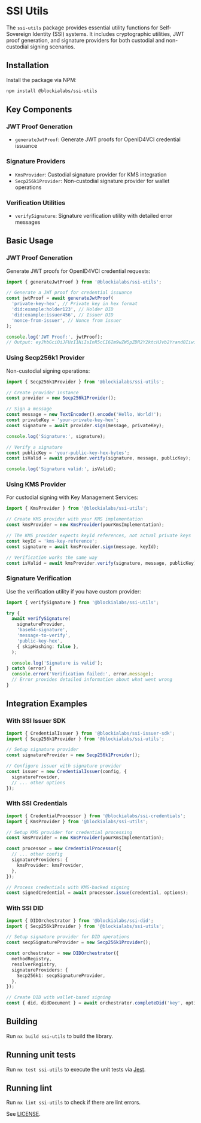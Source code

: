 # SSI Utils

The `ssi-utils` package provides essential utility functions for Self-Sovereign Identity (SSI) systems. It includes cryptographic utilities, JWT proof generation, and signature providers for both custodial and non-custodial signing scenarios.

## Installation

Install the package via NPM:

```bash
npm install @blockialabs/ssi-utils
```

## Key Components

### JWT Proof Generation

- `generateJwtProof`: Generate JWT proofs for OpenID4VCI credential issuance

### Signature Providers

- `KmsProvider`: Custodial signature provider for KMS integration
- `Secp256k1Provider`: Non-custodial signature provider for wallet operations

### Verification Utilities

- `verifySignature`: Signature verification utility with detailed error messages

## Basic Usage

### JWT Proof Generation

Generate JWT proofs for OpenID4VCI credential requests:

```typescript
import { generateJwtProof } from '@blockialabs/ssi-utils';

// Generate a JWT proof for credential issuance
const jwtProof = await generateJwtProof(
  'private-key-hex', // Private key in hex format
  'did:example:holder123', // Holder DID
  'did:example:issuer456', // Issuer DID
  'nonce-from-issuer', // Nonce from issuer
);

console.log('JWT Proof:', jwtProof);
// Output: eyJhbGciOiJFUzI1NiIsInR5cCI6Im9wZW5pZDR2Y2ktcHJvb2Yrand0Iiwia2lkIjoiZGlkOmV4YW1wbGU6aG9sZGVyMTIzI2NvbnRyb2xsZXJLZXkifQ.eyJpc3MiOiJkaWQ6ZXhhbXBsZTpob2xkZXIxMjMiLCJhdWQiOiJkaWQ6ZXhhbXBsZTppc3N1ZXI0NTYiLCJpYXQiOjE2MzgzNjgwMDAsIm5vbmNlIjoibm9uY2UtZnJvbS1pc3N1ZXIifQ
```

### Using Secp256k1 Provider

Non-custodial signing operations:

```typescript
import { Secp256k1Provider } from '@blockialabs/ssi-utils';

// Create provider instance
const provider = new Secp256k1Provider();

// Sign a message
const message = new TextEncoder().encode('Hello, World!');
const privateKey = 'your-private-key-hex';
const signature = await provider.sign(message, privateKey);

console.log('Signature:', signature);

// Verify a signature
const publicKey = 'your-public-key-hex-bytes';
const isValid = await provider.verify(signature, message, publicKey);

console.log('Signature valid:', isValid);
```

### Using KMS Provider

For custodial signing with Key Management Services:

```typescript
import { KmsProvider } from '@blockialabs/ssi-utils';

// Create KMS provider with your KMS implementation
const kmsProvider = new KmsProvider(yourKmsImplementation);

// The KMS provider expects keyId references, not actual private keys
const keyId = 'kms-key-reference';
const signature = await kmsProvider.sign(message, keyId);

// Verification works the same way
const isValid = await kmsProvider.verify(signature, message, publicKey);
```

### Signature Verification

Use the verification utility if you have custom provider:

```typescript
import { verifySignature } from '@blockialabs/ssi-utils';

try {
  await verifySignature(
    signatureProvider,
    'base64-signature',
    'message-to-verify',
    'public-key-hex',
    { skipHashing: false },
  );

  console.log('Signature is valid');
} catch (error) {
  console.error('Verification failed:', error.message);
  // Error provides detailed information about what went wrong
}
```

## Integration Examples

### With SSI Issuer SDK

```typescript
import { CredentialIssuer } from '@blockialabs/ssi-issuer-sdk';
import { Secp256k1Provider } from '@blockialabs/ssi-utils';

// Setup signature provider
const signatureProvider = new Secp256k1Provider();

// Configure issuer with signature provider
const issuer = new CredentialIssuer(config, {
  signatureProvider,
  // ... other options
});
```

### With SSI Credentials

```typescript
import { CredentialProcessor } from '@blockialabs/ssi-credentials';
import { KmsProvider } from '@blockialabs/ssi-utils';

// Setup KMS provider for credential processing
const kmsProvider = new KmsProvider(yourKmsImplementation);

const processor = new CredentialProcessor({
  // ... other config
  signatureProviders: {
    kmsProvider: kmsProvider,
  },
});

// Process credentials with KMS-backed signing
const signedCredential = await processor.issue(credential, options);
```

### With SSI DID

```typescript
import { DIDOrchestrator } from '@blockialabs/ssi-did';
import { Secp256k1Provider } from '@blockialabs/ssi-utils';

// Setup signature provider for DID operations
const secpSignatureProvider = new Secp256k1Provider();

const orchestrator = new DIDOrchestrator({
  methodRegistry,
  resolverRegistry,
  signatureProviders: {
    Secp256k1: secpSignatureProvider,
  },
});

// Create DID with wallet-based signing
const { did, didDocument } = await orchestrator.completeDid('key', options);
```

## Building

Run `nx build ssi-utils` to build the library.

## Running unit tests

Run `nx test ssi-utils` to execute the unit tests via [Jest](https://jestjs.io).

## Running lint

Run `nx lint ssi-utils` to check if there are lint errors.

See [LICENSE](../../LICENSE).
